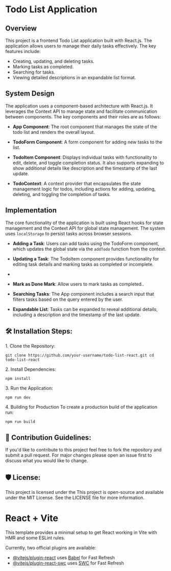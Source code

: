 # Todo List Application

## Overview

This project is a frontend Todo List application built with React.js. The application allows users to manage their daily tasks effectively. The key features include:

- Creating, updating, and deleting tasks.
- Marking tasks as completed.
- Searching for tasks.
- Viewing detailed descriptions in an expandable list format.

## System Design

The application uses a component-based architecture with React.js. It leverages the Context API to manage state and facilitate communication between components. The key components and their roles are as follows:

- **App Component**: The root component that manages the state of the todo list and renders the overall layout.

- **TodoForm Component**: A form component for adding new tasks to the list.

- **TodoItem Component**: Displays individual tasks with functionality to edit, delete, and toggle completion status. It also supports expanding to show additional details like description and the timestamp of the last update.

- **TodoContext**: A context provider that encapsulates the state management logic for todos, including actions for adding, updating, deleting, and toggling the completion of tasks.

## Implementation

The core functionality of the application is built using React hooks for state management and the Context API for global state management. The system uses `localStorage` to persist tasks across browser sessions.

- **Adding a Task**: Users can add tasks using the TodoForm component, which updates the global state via the `addTodo` function from the context.

- **Updating a Task**: The TodoItem component provides functionality for editing task details and marking tasks as completed or incomplete.
- 
- **Mark as Done Mark**: Allow users to mark tasks as completed..

- **Searching Tasks**: The App component includes a search input that filters tasks based on the query entered by the user.

- **Expandable List**: Tasks can be expanded to reveal additional details, including a description and the timestamp of the last update.


<h2>🛠️ Installation Steps:</h2>

<p>1. Clone the Repository:</p>

```
git clone https://github.com/your-username/todo-list-react.git cd todo-list-react
```

<p>2. Install Dependencies:</p>

```
npm install
```

<p>3. Run the Application:</p>

```
npm run dev
```

<p>4. Building for Production To create a production build of the application run:</p>

```
npm run build
```

<h2>🍰 Contribution Guidelines:</h2>

If you'd like to contribute to this project feel free to fork the repository and submit a pull request. For major changes please open an issue first to discuss what you would like to change.

<h2>🛡️ License:</h2>

This project is licensed under the This project is open-source and available under the MIT License. See the LICENSE file for more information.

# React + Vite

This template provides a minimal setup to get React working in Vite with HMR and some ESLint rules.

Currently, two official plugins are available:

- [@vitejs/plugin-react](https://github.com/vitejs/vite-plugin-react/blob/main/packages/plugin-react/README.md) uses [Babel](https://babeljs.io/) for Fast Refresh
- [@vitejs/plugin-react-swc](https://github.com/vitejs/vite-plugin-react-swc) uses [SWC](https://swc.rs/) for Fast Refresh
